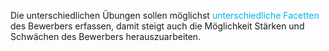 Die unterschiedlichen Übungen sollen möglichst <span style="color:rgb(0, 176, 240)">unterschiedliche Facetten</span> des Bewerbers erfassen, damit steigt auch die Möglichkeit Stärken und Schwächen des Bewerbers herauszuarbeiten.